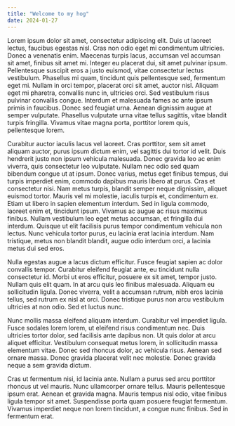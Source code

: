 ```yaml
---
title: "Welcome to my hog"
date: 2024-01-27
---
```


Lorem ipsum dolor sit amet, consectetur adipiscing elit. Duis ut laoreet lectus, faucibus egestas nisl. Cras non odio eget mi condimentum ultricies. Donec a venenatis enim. Maecenas turpis lacus, accumsan vel accumsan sit amet, finibus sit amet mi. Integer eu placerat dui, sit amet pulvinar ipsum. Pellentesque suscipit eros a justo euismod, vitae consectetur lectus vestibulum. Phasellus mi quam, tincidunt quis pellentesque sed, fermentum eget mi. Nullam in orci tempor, placerat orci sit amet, auctor nisl. Aliquam eget mi pharetra, convallis nunc in, ultricies orci. Sed vestibulum risus pulvinar convallis congue. Interdum et malesuada fames ac ante ipsum primis in faucibus. Donec sed feugiat urna. Aenean dignissim augue at semper vulputate. Phasellus vulputate urna vitae tellus sagittis, vitae blandit turpis fringilla. Vivamus vitae magna porta, porttitor lorem quis, pellentesque lorem.

Curabitur auctor iaculis lacus vel laoreet. Cras porttitor, sem sit amet aliquam auctor, purus ipsum dictum enim, vel sagittis dui tortor id velit. Duis hendrerit justo non ipsum vehicula malesuada. Donec gravida leo ac enim viverra, quis consectetur leo vulputate. Nullam nec odio sed quam bibendum congue ut at ipsum. Donec varius, metus eget finibus tempus, dui turpis imperdiet enim, commodo dapibus mauris libero at purus. Cras et consectetur nisi. Nam metus turpis, blandit semper neque dignissim, aliquet euismod tortor. Mauris vel mi molestie, iaculis turpis et, condimentum ex. Etiam ut libero in sapien elementum interdum. Sed in ligula commodo, laoreet enim et, tincidunt ipsum. Vivamus ac augue ac risus maximus finibus. Nullam vestibulum leo eget metus accumsan, et fringilla dui interdum. Quisque ut elit facilisis purus tempor condimentum vehicula non lectus. Nunc vehicula tortor purus, eu lacinia erat lacinia interdum. Nam tristique, metus non blandit blandit, augue odio interdum orci, a lacinia metus dui sed eros.

Nulla egestas augue a lacus dictum efficitur. Fusce feugiat sapien ac dolor convallis tempor. Curabitur eleifend feugiat ante, eu tincidunt nulla consectetur id. Morbi ut eros efficitur, posuere ex sit amet, tempor justo. Nullam quis elit quam. In at arcu quis leo finibus malesuada. Aliquam eu sollicitudin ligula. Donec viverra, velit a accumsan rutrum, nibh eros lacinia tellus, sed rutrum ex nisl at orci. Donec tristique purus non arcu vestibulum ultricies at non odio. Sed et luctus nunc.

Nunc mollis massa eleifend aliquam interdum. Curabitur vel imperdiet ligula. Fusce sodales lorem lorem, ut eleifend risus condimentum nec. Duis ultricies tortor dolor, sed facilisis ante dapibus non. Ut quis dolor at arcu aliquet efficitur. Vestibulum consequat metus lorem, in sollicitudin massa elementum vitae. Donec sed rhoncus dolor, ac vehicula risus. Aenean sed ornare massa. Donec gravida placerat velit nec molestie. Donec gravida neque a sem gravida dictum.

Cras ut fermentum nisi, id lacinia ante. Nullam a purus sed arcu porttitor rhoncus ut vel mauris. Nunc ullamcorper ornare tellus. Mauris pellentesque ipsum erat. Aenean et gravida magna. Mauris tempus nisl odio, vitae finibus ligula tempor sit amet. Suspendisse porta quam posuere feugiat fermentum. Vivamus imperdiet neque non lorem tincidunt, a congue nunc finibus. Sed in fermentum erat.
